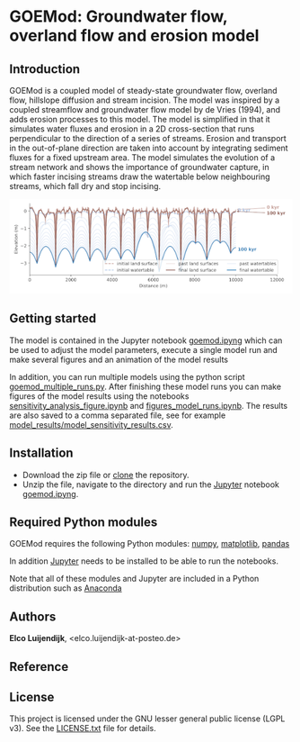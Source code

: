 # GOEMod: Groundwater flow, overland flow and erosion model

## Introduction

GOEMod is a coupled model of steady-state groundwater flow, overland flow, hillslope diffusion and stream incision. The model was inspired by a coupled streamflow and groundwater flow model by de Vries (1994), and adds erosion processes to this model. The model is simplified in that it simulates water fluxes and erosion in a 2D cross-section that runs perpendicular to the direction of a series of streams. Erosion and transport in the out-of-plane direction are taken into account by integrating sediment fluxes for a fixed upstream area. The model simulates the evolution of a stream network and shows the importance of groundwater capture, in which faster incising streams draw the watertable below neighbouring streams, which fall dry and stop incising.


![](fig/modelled_surface_and_watertable_base_case_small.png)



## Getting started

The model is contained in the Jupyter notebook [goemod.ipyng](goemod.ipynb) which can be used to adjust the model parameters, execute a single model run and make several figures and an animation of the model results

In addition, you can run multiple models using the python script [goemod_multiple_runs.py](goemod_multiple_runs.py). After finishing these model runs you can make figures of the model results using the notebooks [sensitivity_analysis_figure.ipynb](sensitivity_analysis_figure.ipynb) and [figures_model_runs.ipynb](figures_model_runs.ipynb). The results are also saved to a comma separated file, see for example [model_results/model_sensitivity_results.csv](model_results/model_sensitivity_results.csv).


## Installation

* Download the zip file or [clone](https://docs.github.com/en/github/creating-cloning-and-archiving-repositories/cloning-a-repository) the repository.
* Unzip the file, navigate to the directory and run the [Jupyter](https://jupyter.org/) notebook [goemod.ipyng](goemod.ipynb).


## Required Python modules

GOEMod requires the following Python modules:
[numpy](https://numpy.org/), [matplotlib](https://matplotlib.org/), [pandas](https://pandas.pydata.org/)

In addition [Jupyter](https://jupyter.org/) needs to be installed to be able to run the notebooks.

Note that all of these modules and Jupyter are included in a Python distribution such as [Anaconda](https://www.anaconda.com/distribution/)


## Authors
**Elco Luijendijk**, <elco.luijendijk-at-posteo.de>


## Reference


## License
This project is licensed under the GNU lesser general public license (LGPL v3). See the [LICENSE.txt](LICENSE.txt) file for details.


